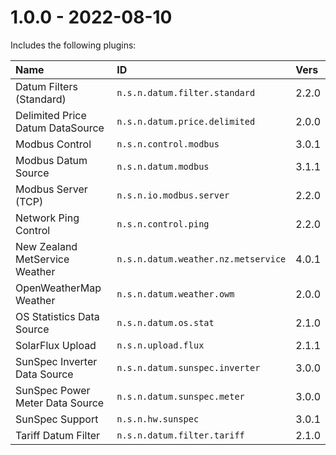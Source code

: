 # 1.0.0 - 2022-08-10

Includes the following plugins:

| Name                             | ID                                  | Vers  |
|:---------------------------------|:------------------------------------|:------|
| Datum Filters (Standard)         | `n.s.n.datum.filter.standard`       | 2.2.0 |
| Delimited Price Datum DataSource | `n.s.n.datum.price.delimited`       | 2.0.0 |
| Modbus Control                   | `n.s.n.control.modbus`              | 3.0.1 |
| Modbus Datum Source              | `n.s.n.datum.modbus`                | 3.1.1 |
| Modbus Server (TCP)              | `n.s.n.io.modbus.server`            | 2.2.0 |
| Network Ping Control             | `n.s.n.control.ping`                | 2.2.0 |
| New Zealand MetService Weather   | `n.s.n.datum.weather.nz.metservice` | 4.0.1 |
| OpenWeatherMap Weather           | `n.s.n.datum.weather.owm`           | 2.0.0 |
| OS Statistics Data Source        | `n.s.n.datum.os.stat`               | 2.1.0 |
| SolarFlux Upload                 | `n.s.n.upload.flux`                 | 2.1.1 |
| SunSpec Inverter Data Source     | `n.s.n.datum.sunspec.inverter`      | 3.0.0 |
| SunSpec Power Meter Data Source  | `n.s.n.datum.sunspec.meter`         | 3.0.0 |
| SunSpec Support                  | `n.s.n.hw.sunspec`                  | 3.0.1 |
| Tariff Datum Filter              | `n.s.n.datum.filter.tariff`         | 2.1.0 |
